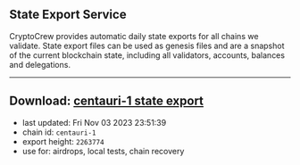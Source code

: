 ## State Export Service
CryptoCrew provides automatic daily state exports for all chains we validate. State export files can be used as genesis files and are a snapshot of the current blockchain state, including all validators, accounts, balances and delegations.

---
**Download: [centauri-1 state export](https://dl.ccvalidators.com/SERVICE/composable/centauri-1_export_2263774.json)**
---

- last updated: Fri Nov 03 2023 23:51:39
- chain id: `centauri-1`
- export height: `2263774`
- use for: airdrops, local tests, chain recovery
